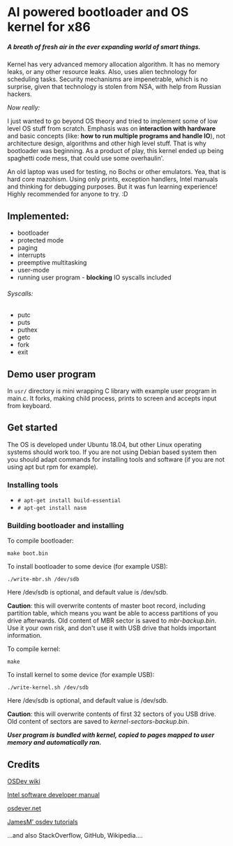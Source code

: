 # AI powered bootloader and OS kernel for x86

##### A breath of fresh air in the ever expanding world of smart things.

Kernel has very advanced memory allocation algorithm.
It has no memory leaks, or any other resource leaks.
Also, uses alien technology for scheduling tasks.
Security mechanisms are impenetrable, which is no surprise,
given that technology is stolen from NSA, with help from Russian hackers.

_Now really:_

I just wanted to go beyond OS theory and tried to implement some of low level OS stuff from scratch. Emphasis was on **interaction with hardware** and basic concepts (like: **how to run multiple programs and handle IO**), not architecture design, algorithms and other high level stuff. That is why bootloader was beginning. As a product of play, this kernel ended up being spaghetti code mess, that could use some overhaulin'.

An old laptop was used for testing, no Bochs or other emulators. Yea, that is hard core mazohism. Using only prints, exception handlers, Intel manuals and thinking for debugging purposes.
But it was fun learning experience! Highly recommended for anyone to try. :D

## Implemented:

* bootloader
* protected mode
* paging
* interrupts
* preemptive multitasking
* user-mode
* running user program - **blocking** IO syscalls included

###### Syscalls:
* putc
* puts
* puthex
* getc
* fork
* exit

## Demo user program

In `usr/` directory is mini wrapping C library with example user program in main.c. It forks, making child process, prints to screen and accepts input from keyboard.

## Get started

The OS is developed under Ubuntu 18.04, but other Linux operating systems should work too.
If you are not using Debian based system then you should adapt commands for installing tools and software (if you are not using apt but rpm for example).

### Installing tools

* `# apt-get install build-essential`
* `# apt-get install nasm`

### Building bootloader and installing

To compile bootloader:

`make boot.bin`

To install bootloader to some device (for example USB):

`./write-mbr.sh /dev/sdb`

Here /dev/sdb is optional, and default value is /dev/sdb.

**Caution**: this will overwrite contents of master boot record, including partition table, which means you want be able to access partitions of you drive afterwards.
Old content of MBR sector is saved to _mbr-backup.bin_. Use it your own risk, and don't use it with USB drive that holds important information.

To compile kernel:

`make`

To install kernel to some device (for example USB):

`./write-kernel.sh /dev/sdb`

Here /dev/sdb is optional, and default value is /dev/sdb.

**Caution**: this will overwrite contents of first 32 sectors of you USB drive.
Old content of sectors are saved to _kernel-sectors-backup.bin_.

**_User program is bundled with kernel, copied to pages mapped to user memory and automatically ran._**

## Credits

[OSDev wiki](https://wiki.osdev.org/)

[Intel software developer manual](https://software.intel.com/en-us/articles/intel-sdm)

[osdever.net](http://www.osdever.net/)

[JamesM' osdev tutorials](http://www.jamesmolloy.co.uk/tutorial_html/9.-Multitasking.html)

...and also StackOverflow, GitHub, Wikipedia....
